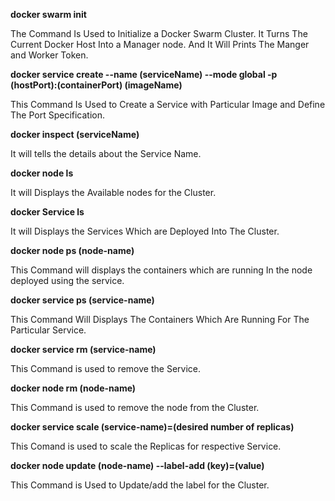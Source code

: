 
**docker swarm init**

The Command Is Used to Initialize a Docker Swarm Cluster. It Turns The Current Docker Host Into a Manager node. And It Will Prints The Manger and Worker Token.   

**docker service create --name (serviceName) --mode global -p (hostPort):(containerPort) (imageName)**

This Command Is Used to Create a Service with Particular Image and Define The Port Specification.


**docker inspect (serviceName)**

It will tells the details about the Service Name.

**docker node ls**

It will Displays the Available nodes for the Cluster.

**docker Service ls**

It will Displays the Services Which are Deployed Into The Cluster.

**docker node ps (node-name)**

This Command will displays the containers which are running In the node deployed using the service.

**docker service ps (service-name)**

This Command Will Displays The Containers Which Are Running For The Particular Service.

**docker service rm (service-name)**

This Command is used to remove the Service.

**docker node rm (node-name)**

This Command is used to remove the node from the Cluster.

**docker service scale (service-name)=(desired number of replicas)**

This Comand is used to scale the Replicas for respective Service.

**docker node update (node-name) --label-add (key)=(value)**

This Command is Used to Update/add the label for the Cluster.


